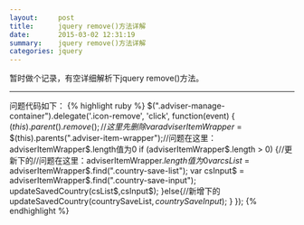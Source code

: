 ```yaml
---
layout:     post
title:      jquery remove()方法详解
date:       2015-03-02 12:31:19
summary:    jquery remove()方法详解
categories: jquery
---
```


暂时做个记录，有空详细解析下jquery remove()方法。

---

问题代码如下：
{% highlight ruby %}
  $(".adviser-manage-container").delegate('.icon-remove', 'click', function(event) {
    $(this).parent().remove();//这里先删除
    var adviserItemWrapper$ = $(this).parents(".adviser-item-wrapper");//问题在这里：adviserItemWrapper$.length值为0
    if (adviserItemWrapper$.length > 0) {//更新下的//问题在这里：adviserItemWrapper$.length值为0
      var csList$ = adviserItemWrapper$.find(".country-save-list");
      var csInput$ = adviserItemWrapper$.find(".country-save-input");
      updateSavedCountry(csList$,csInput$);
    }else{//新增下的
      updateSavedCountry(countrySaveList$,countrySaveInput$);
    }
  });
{% endhighlight %}



